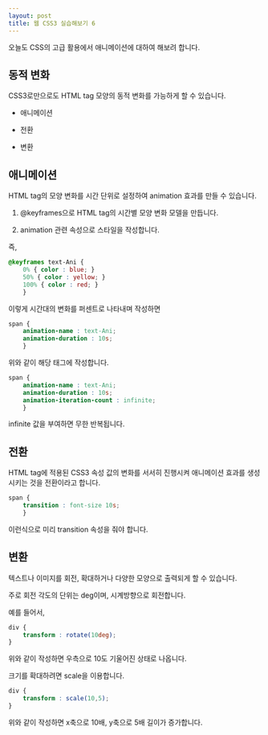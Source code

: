 ```yaml
---
layout: post
title: 웹 CSS3 실습해보기 6
---
```


오늘도 CSS의 고급 활용에서 애니메이션에 대하여 해보려 합니다.

## 동적 변화

CSS3로만으로도 HTML tag 모양의 동적 변화를 가능하게 할 수 있습니다.

* 애니메이션

* 전환

* 변환

## 애니메이션

HTML tag의 모양 변화를 시간 단위로 설정하여 animation 효과를 만들 수 있습니다.

1. @keyframes으로 HTML tag의 시간별 모양 변화 모델을 만듭니다.

1. animation 관련 속성으로 스타일을 작성합니다.

즉, 

```css
@keyframes text-Ani { 
    0% { color : blue; } 
    50% { color : yellow; } 
    100% { color : red; } 
    }
```

이렇게 시간대의 변화를 퍼센트로 나타내며 작성하면

```css
span { 
    animation-name : text-Ani;
    animation-duration : 10s;
    }
```

위와 같이 해당 태그에 작성합니다.

```css
span { 
    animation-name : text-Ani;
    animation-duration : 10s;
    animation-iteration-count : infinite;
    }
```

infinite 값을 부여하면 무한 반복됩니다.

## 전환

HTML tag에 적용된 CSS3 속성 값의 변화를 서서히 진행시켜 애니메이션 효과를 생성시키는 것을 전환이라고 합니다.

```css
span { 
    transition : font-size 10s; 
    }
```

이런식으로 미리 transition 속성을 줘야 합니다.

## 변환

텍스트나 이미지를 회전, 확대하거나 다양한 모양으로 출력되게 할 수 있습니다.

주로 회전 각도의 단위는 deg이며, 시계방향으로 회전합니다.

예를 들어서,

```css
div { 
    transform : rotate(10deg); 
}
```

위와 같이 작성하면 우측으로 10도 기울어진 상태로 나옵니다.

크기를 확대하려면 scale을 이용합니다.

```css
div { 
    transform : scale(10,5); 
}
```

위와 같이 작성하면 x축으로 10배, y축으로 5배 길이가 증가합니다.


